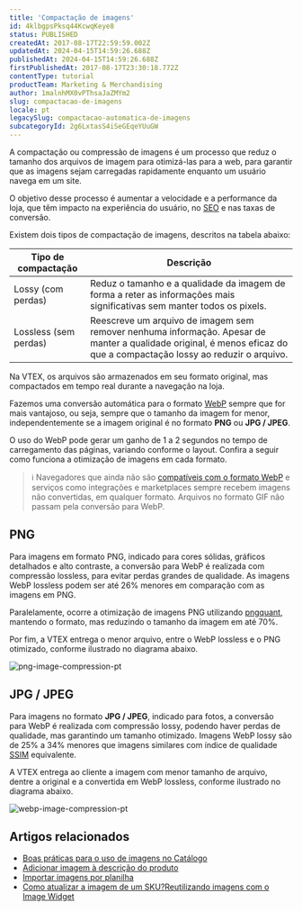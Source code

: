 ```yaml
---
title: 'Compactação de imagens'
id: 4klbgpsPksq44KcwqKeye8
status: PUBLISHED
createdAt: 2017-08-17T22:59:59.002Z
updatedAt: 2024-04-15T14:59:26.688Z
publishedAt: 2024-04-15T14:59:26.688Z
firstPublishedAt: 2017-08-17T23:30:18.772Z
contentType: tutorial
productTeam: Marketing & Merchandising
author: 1malnhMX0vPThsaJaZMYm2
slug: compactacao-de-imagens
locale: pt
legacySlug: compactacao-automatica-de-imagens
subcategoryId: 2g6LxtasS4iSeGEqeYUuGW
---
```


A compactação ou compressão de imagens é um processo que reduz o tamanho dos arquivos de imagem para otimizá-las para a web, para garantir que as imagens sejam carregadas rapidamente enquanto um usuário navega em um site.

O objetivo desse processo é aumentar a velocidade e a performance da loja, que têm impacto na experiência do usuário, no [SEO](https://developers.google.com/search/blog/2010/04/using-site-speed-in-web-search-ranking) e nas taxas de conversão.

Existem dois tipos de compactação de imagens, descritos na tabela abaixo:

| Tipo de compactação | Descrição |
| - | - |
| Lossy (com perdas) | Reduz o tamanho e a qualidade da imagem de forma a reter as informações mais significativas sem manter todos os pixels. | 
| Lossless (sem perdas) | Reescreve um arquivo de imagem sem remover nenhuma informação. Apesar de manter a qualidade original, é menos eficaz do que a compactação lossy ao reduzir o arquivo. |

Na VTEX, os arquivos são armazenados em seu formato original, mas compactados em tempo real durante a navegação na loja.

Fazemos uma conversão automática para o formato [WebP](https://developers.google.com/speed/webp?hl=pt-br) sempre que for mais vantajoso, ou seja, sempre que o tamanho da imagem for menor, independentemente se a imagem original é no formato **PNG** ou **JPG / JPEG**.

O uso do WebP pode gerar um ganho de 1 a 2 segundos no tempo de carregamento das páginas, variando conforme o layout. Confira a seguir como funciona a otimização de imagens em cada formato.

>ℹ️ Navegadores que ainda não são [compatíveis com o formato WebP](https://developers.google.com/speed/webp/faq?hl=pt-br#which_web_browsers_natively_support_webp) e serviços como integrações e marketplaces sempre recebem imagens não convertidas, em qualquer formato. Arquivos no formato GIF não passam pela conversão para WebP.

## PNG

Para imagens em formato PNG, indicado para cores sólidas, gráficos detalhados e alto contraste, a conversão para WebP é realizada com compressão lossless, para evitar perdas grandes de qualidade. As imagens WebP lossless podem ser até 26% menores em comparação com as imagens em PNG.

Paralelamente, ocorre a otimização de imagens PNG utilizando [pngquant](https://pngquant.org/), mantendo o formato, mas reduzindo o tamanho da imagem em até 70%.

Por fim, a VTEX entrega o menor arquivo, entre o WebP lossless e o PNG otimizado, conforme ilustrado no diagrama abaixo.

![png-image-compression-pt](//images.ctfassets.net/alneenqid6w5/2i6UAp6HkiWl87Q7SDfIMB/fc5d276c114827f9692cf4b4bf8fd31b/png-image-compression-pt.PNG)

## JPG / JPEG

Para imagens no formato **JPG / JPEG**, indicado para fotos, a conversão para WebP é realizada com compressão lossy, podendo haver perdas de qualidade, mas garantindo um tamanho otimizado. Imagens WebP lossy são de 25% a 34% menores que imagens similares com índice de qualidade [SSIM](https://ece.uwaterloo.ca/~z70wang/research/ssim/) equivalente.

A VTEX entrega ao cliente a imagem com menor tamanho de arquivo, dentre a original e a convertida em WebP lossless, conforme ilustrado no diagrama abaixo.

![webp-image-compression-pt](//images.ctfassets.net/alneenqid6w5/6fZVHgF3ExpBr4XOpjw2pi/b22f2eea1c7d528e32932d58a537b36c/webp-image-compression-pt.PNG)

## Artigos relacionados

* [Boas práticas para o uso de imagens no Catálogo](https://help.vtex.com/pt/tutorial/boas-praticas-para-o-uso-de-imagens-no-catalogo--738K2yfq5U86kUI2k4AQIk)
* [Adicionar imagem à descrição do produto](https://help.vtex.com/pt/tutorial/adicionar-imagem-a-descricao-do-produto--2hQGTAAiyUSoISGSyOK8Y4)
* [Importar imagens por planilha](https://help.vtex.com/pt/tutorial/importando-imagens-por-planilha--tutorials_262)
* [Como atualizar a imagem de um SKU?](https://help.vtex.com/pt/tutorial/como-atualizar-a-imagem-de-um-sku--5PMb54FnvUuWOq2qGyAosu)[Reutilizando imagens com o Image Widget](https://help.vtex.com/pt/tutorial/image-widget--7pRSVI2xXpQUzjUZj0m4ov)
